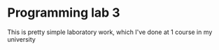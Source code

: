 # Programming lab 3
This is pretty simple laboratory work, which I've done at 1 course in my university
